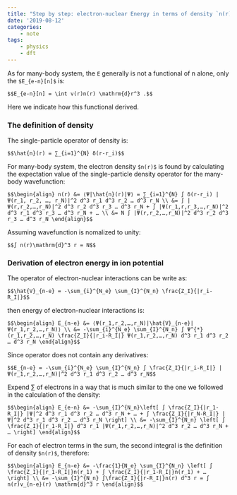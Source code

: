 ```yaml
---
title: "Step by step: electron-nuclear Energy in terms of density `n(r)`"
date: '2019-08-12'
categories:
    - note
tags:
    - physics 
    - dft
---
```


As for many-body system, the `E` generally is not a functional of n alone, only the `$E_{e-n}[n]$` is:

`$$E_{e-n}[n] = \int v(r)n(r) \mathrm{d}r^3 .$$`

Here we indicate how this functional derived.

### The definition of density

The single-particle operator of density is:

`$$\hat{n}(r) = ∑_{i=1}^{N} δ(r-r_i)$$`

For many-body system, the electron density `$n(r)$` is found
by calculating the expectation value of the single-particle density operator for the many-body wavefunction:

`$$\begin{align}
  n(r) &= ⟨Ψ|\hat{n}(r)|Ψ⟩ = ∑_{i=1}^{N} ∫ δ(r-r_i) |Ψ(r_1, r_2, …, r_N)|^2 d^3 r_1 d^3 r_2 … d^3 r_N \\
    &= ∫ |Ψ(r,r_2,…,r_N)|^2 d^3 r_2 d^3 r_3 … d^3 r_N + ∫ |Ψ(r_1,r,r_3,…,r_N)|^2 d^3 r_1 d^3 r_3 … d^3 r_N + … \\
    &= N ∫ |Ψ(r,r_2,…,r_N)|^2 d^3 r_2 d^3 r_3 … d^3 r_N
\end{align}$$`

Assuming wavefunction is nomalized to unity:

`$$∫ n(r)\mathrm{d}^3 r = N$$`

### Derivation of electron energy in ion potential

The operator of electron-nuclear interactions can be write as:

`$$\hat{V}_{n-e} = -\sum_{i}^{N_e} \sum_{I}^{N_n} \frac{Z_I}{|r_i-R_I|}$$`

then energy of electron-nuclear interactions is:

`$$\begin{align}
E_{n-e} &= ⟨Ψ(r_1,r_2,…,r_N)|\hat{V}_{n-e}|Ψ(r_1,r_2,…,r_N)⟩ \\
  &= -\sum_{i}^{N_e} \sum_{I}^{N_n} ∫ Ψ^{*}(r_1,r_2,…,r_N) \frac{Z_I}{|r_i-R_I|} Ψ(r_1,r_2,…,r_N) d^3 r_1 d^3 r_2 … d^3 r_N
\end{align}$$`

Since operator does not contain any derivatives:

`$$E_{n-e} = -\sum_{i}^{N_e} \sum_{I}^{N_n} ∫ \frac{Z_I}{|r_i-R_I|} |Ψ(r_1,r_2,…,r_N)|^2 d^3 r_1 d^3 r_2 … d^3 r_N$$`

Expend ∑ of electrons in a way that is much similar to the one we followed in the calculation of the density:

`$$\begin{align}
E_{e-n} &= -\sum_{I}^{N_n}\left[ ∫ \frac{Z_I}{|r_1-R_I|} |Ψ|^2 d^3 r_1 d^3 r_2 … d^3 r_N + … + ∫ \frac{Z_I}{|r_N-R_I|} |Ψ|^2 d^3 r_1 d^3 r_2 … d^3 r_N \right] \\
  &= -\sum_{I}^{N_n} \left[ ∫ \frac{Z_I}{|r_1-R_I|} d^3 r_1 |Ψ(r_1,r_2,…,r_N)|^2 d^3 r_2 … d^3 r_N + … \right]
\end{align}$$`

For each of electron terms in the sum, the second integral is the definition of density `$n(r)$`, therefore:

`$$\begin{align}
  E_{n-e} &= -\frac{1}{N_e} \sum_{I}^{N_n} \left[ ∫ \frac{Z_I}{|r_1-R_I|}n(r_1) + ∫ \frac{Z_I}{|r_1-R_I|}n(r_1) + … \right] \\
    &= -\sum_{I}^{N_n} ∫\frac{Z_I}{|r-R_I|}n(r) d^3 r = ∫ n(r)v_{n-e}(r) \mathrm{d}^3 r
\end{align}$$`
